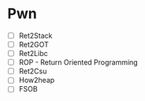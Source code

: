 # Pwn

- [ ] Ret2Stack
- [ ] Ret2GOT
- [ ] Ret2Libc
- [ ] ROP - Return Oriented Programming
- [ ] Ret2Csu
- [ ] How2heap
- [ ] FSOB

<div id="current-page-progress-bar"></div>